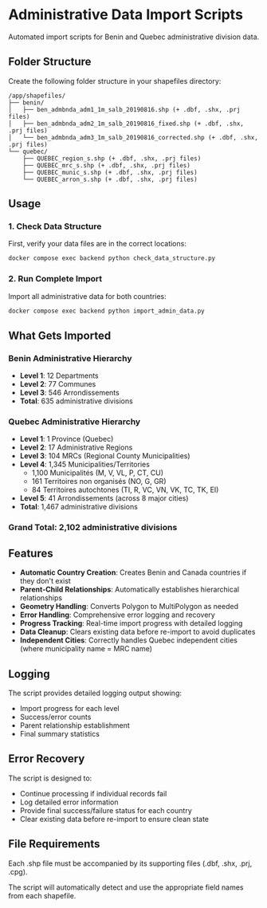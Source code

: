 # Administrative Data Import Scripts

Automated import scripts for Benin and Quebec administrative division data.

## Folder Structure

Create the following folder structure in your shapefiles directory:

```
/app/shapefiles/
├── benin/
│   ├── ben_admbnda_adm1_1m_salb_20190816.shp (+ .dbf, .shx, .prj files)
│   ├── ben_admbnda_adm2_1m_salb_20190816_fixed.shp (+ .dbf, .shx, .prj files)
│   └── ben_admbnda_adm3_1m_salb_20190816_corrected.shp (+ .dbf, .shx, .prj files)
└── quebec/
    ├── QUEBEC_region_s.shp (+ .dbf, .shx, .prj files)
    ├── QUEBEC_mrc_s.shp (+ .dbf, .shx, .prj files)
    ├── QUEBEC_munic_s.shp (+ .dbf, .shx, .prj files)
    └── QUEBEC_arron_s.shp (+ .dbf, .shx, .prj files)
```

## Usage

### 1. Check Data Structure
First, verify your data files are in the correct locations:

```bash
docker compose exec backend python check_data_structure.py
```

### 2. Run Complete Import
Import all administrative data for both countries:

```bash
docker compose exec backend python import_admin_data.py
```

## What Gets Imported

### Benin Administrative Hierarchy
- **Level 1**: 12 Departments
- **Level 2**: 77 Communes
- **Level 3**: 546 Arrondissements
- **Total**: 635 administrative divisions

### Quebec Administrative Hierarchy
- **Level 1**: 1 Province (Quebec)
- **Level 2**: 17 Administrative Regions
- **Level 3**: 104 MRCs (Regional County Municipalities)
- **Level 4**: 1,345 Municipalities/Territories
  - 1,100 Municipalités (M, V, VL, P, CT, CU)
  - 161 Territoires non organisés (NO, G, GR)
  - 84 Territoires autochtones (TI, R, VC, VN, VK, TC, TK, EI)
- **Level 5**: 41 Arrondissements (across 8 major cities)
- **Total**: 1,467 administrative divisions

### Grand Total: 2,102 administrative divisions

## Features

- **Automatic Country Creation**: Creates Benin and Canada countries if they don't exist
- **Parent-Child Relationships**: Automatically establishes hierarchical relationships
- **Geometry Handling**: Converts Polygon to MultiPolygon as needed
- **Error Handling**: Comprehensive error logging and recovery
- **Progress Tracking**: Real-time import progress with detailed logging
- **Data Cleanup**: Clears existing data before re-import to avoid duplicates
- **Independent Cities**: Correctly handles Quebec independent cities (where municipality name = MRC name)

## Logging

The script provides detailed logging output showing:
- Import progress for each level
- Success/error counts
- Parent relationship establishment
- Final summary statistics

## Error Recovery

The script is designed to:
- Continue processing if individual records fail
- Log detailed error information
- Provide final success/failure status for each country
- Clear existing data before re-import to ensure clean state

## File Requirements

Each .shp file must be accompanied by its supporting files (.dbf, .shx, .prj, .cpg).

The script will automatically detect and use the appropriate field names from each shapefile.